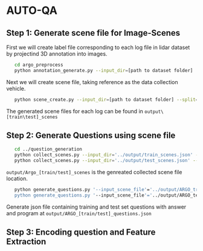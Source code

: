 # AUTO-QA

## Step 1: Generate scene file for Image-Scenes

First we will create label file corresponding to each log file in lidar dataset by projectind 3D annotation into images.
```bash
   cd argo_preprocess
   python annotation_generate.py --input_dir=[path to dataset folder]
```

Next we will create scene file, taking reference as the data collection vehicle.

```bash
   python scene_create.py --input_dir=[path to dataset folder] --split=[train/test]
```
The generated scene files for each log can be found in `output\[train\test]_scenes`


## Step 2: Generate Questions using scene file

```bash
   cd ../question_generation
   python collect_scenes.py --input_dir='../output/train_scenes.json' --output_file='../output/ARGO_train_scenes.json' --split='train'
   python collect_scenes.py --input_dir='../output/test_scenes.json' --output_file='../output/ARGO_test_scenes.json' --split='test'
```

`output/Argo_[train/test]_scenes` is the genreated collected scene file location.


```bash
   python generate_questions.py '--input_scene_file'='../output/ARGO_train_scenes.json' '--output_questions_file'=../output/ARGO_train_questions.json'
   python generate_questions.py '--input_scene_file'='../output/ARGO_test_scenes.json' '--output_questions_file'=../output/ARGO_test_questions.json'
```
Generate json file containing training and test set questions with answer and program at ```output/ARGO_[train/test]_questions.json```


## Step 3: Encoding question and Feature Extraction


